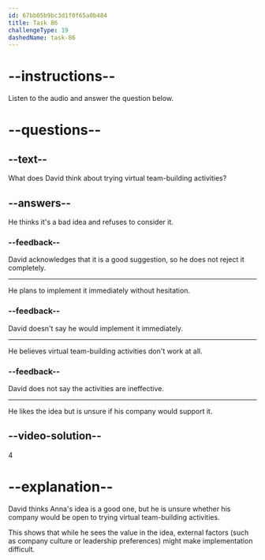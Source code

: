 ```yaml
---
id: 67bb05b9bc3d1f0f65a0b484
title: Task 86
challengeType: 19
dashedName: task-86
---
```


<!-- (Audio) David: That's a good suggestion, but I'm not sure I'd find much support for implementing it. -->

# --instructions--

Listen to the audio and answer the question below.

# --questions--

## --text--

What does David think about trying virtual team-building activities?

## --answers--

He thinks it's a bad idea and refuses to consider it.

### --feedback--

David acknowledges that it is a good suggestion, so he does not reject it completely.

---

He plans to implement it immediately without hesitation.

### --feedback--

David doesn't say he would implement it immediately.

---

He believes virtual team-building activities don't work at all.

### --feedback--

David does not say the activities are ineffective.

---

He likes the idea but is unsure if his company would support it.

## --video-solution--

4

# --explanation--

David thinks Anna's idea is a good one, but he is unsure whether his company would be open to trying virtual team-building activities.

This shows that while he sees the value in the idea, external factors (such as company culture or leadership preferences) might make implementation difficult.
